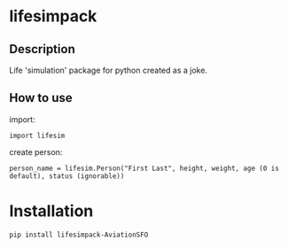 # lifesimpack
## Description
Life 'simulation' package for python created as a joke.

## How to use
import:
```shell
import lifesim
```
create person:
```shell
person_name = lifesim.Person("First Last", height, weight, age (0 is default), status (ignorable))
```
# Installation
```shell
pip install lifesimpack-AviationSFO
```
